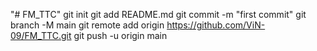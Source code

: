 "# FM_TTC"  git init git add README.md git commit -m "first commit" git branch -M main git remote add origin https://github.com/ViN-09/FM_TTC.git git push -u origin main
